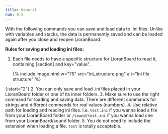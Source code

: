 ```yaml
---
title: General
num: 0.5
---
```


With the following commands you can save and load data to .ini files. Unlike with variables and stacks, the data is permanently saved and can be loaded again after you close and reopen LioranBoard.

**Rules for saving and loading ini files:**

1. Each file needs to have a specific structure for LioranBoard to read it, containing [section] and key="value".  

   {% include image.html w="75" src="ini_structure.png" alt="Ini file structure" %}  
   
{:start="2"}
2. You can only save and load .ini files placed in your LioranBoard folder or one of its inner folders.
3. Make sure to use the right command for loading and saving data. There are different commands for strings and different commands for real values (numbers). 
4. Use relative path for loading and reading ini files. I.e. `test.ini` if you wanna load a file from your LioranBoard folder or `/sound/test.ini` if you wanna load one from your LioranBoard/sound folder. 
5. You do not need to include the extension when loading a file. `test` is totally acceptable. 







